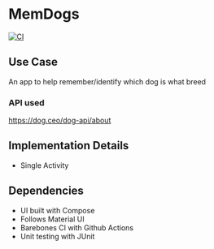 # MemDogs
[![CI](https://github.com/jonathanliem94/MemDogs/actions/workflows/ci_cd.yml/badge.svg)](https://github.com/jonathanliem94/MemDogs/actions/workflows/ci_cd.yml)

## Use Case
An app to help remember/identify which dog is what breed

### API used
https://dog.ceo/dog-api/about

## Implementation Details
- Single Activity

## Dependencies
- UI built with Compose
- Follows Material UI
- Barebones CI with Github Actions
- Unit testing with JUnit
